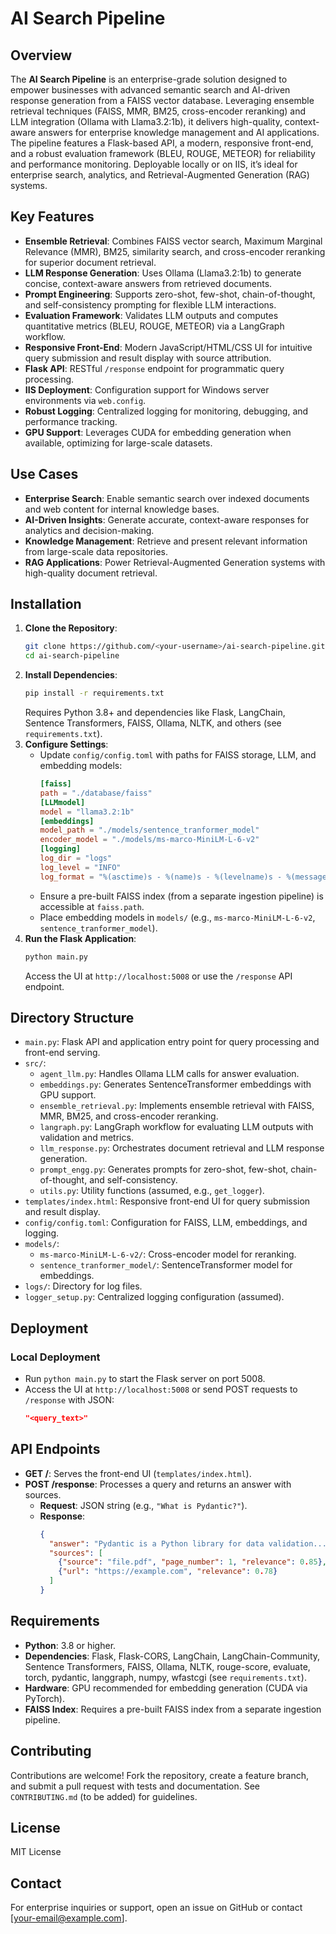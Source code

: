 # AI Search Pipeline

## Overview
The **AI Search Pipeline** is an enterprise-grade solution designed to empower businesses with advanced semantic search and AI-driven response generation from a FAISS vector database. Leveraging ensemble retrieval techniques (FAISS, MMR, BM25, cross-encoder reranking) and LLM integration (Ollama with Llama3.2:1b), it delivers high-quality, context-aware answers for enterprise knowledge management and AI applications. The pipeline features a Flask-based API, a modern, responsive front-end, and a robust evaluation framework (BLEU, ROUGE, METEOR) for reliability and performance monitoring. Deployable locally or on IIS, it’s ideal for enterprise search, analytics, and Retrieval-Augmented Generation (RAG) systems.

## Key Features
- **Ensemble Retrieval**: Combines FAISS vector search, Maximum Marginal Relevance (MMR), BM25, similarity search, and cross-encoder reranking for superior document retrieval.
- **LLM Response Generation**: Uses Ollama (Llama3.2:1b) to generate concise, context-aware answers from retrieved documents.
- **Prompt Engineering**: Supports zero-shot, few-shot, chain-of-thought, and self-consistency prompting for flexible LLM interactions.
- **Evaluation Framework**: Validates LLM outputs and computes quantitative metrics (BLEU, ROUGE, METEOR) via a LangGraph workflow.
- **Responsive Front-End**: Modern JavaScript/HTML/CSS UI for intuitive query submission and result display with source attribution.
- **Flask API**: RESTful `/response` endpoint for programmatic query processing.
- **IIS Deployment**: Configuration support for Windows server environments via `web.config`.
- **Robust Logging**: Centralized logging for monitoring, debugging, and performance tracking.
- **GPU Support**: Leverages CUDA for embedding generation when available, optimizing for large-scale datasets.

## Use Cases
- **Enterprise Search**: Enable semantic search over indexed documents and web content for internal knowledge bases.
- **AI-Driven Insights**: Generate accurate, context-aware responses for analytics and decision-making.
- **Knowledge Management**: Retrieve and present relevant information from large-scale data repositories.
- **RAG Applications**: Power Retrieval-Augmented Generation systems with high-quality document retrieval.

## Installation
1. **Clone the Repository**:
   ```bash
   git clone https://github.com/<your-username>/ai-search-pipeline.git
   cd ai-search-pipeline
   ```
2. **Install Dependencies**:
   ```bash
   pip install -r requirements.txt
   ```
   Requires Python 3.8+ and dependencies like Flask, LangChain, Sentence Transformers, FAISS, Ollama, NLTK, and others (see `requirements.txt`).
3. **Configure Settings**:
   - Update `config/config.toml` with paths for FAISS storage, LLM, and embedding models:
     ```toml
     [faiss]
     path = "./database/faiss"
     [LLMmodel]
     model = "llama3.2:1b"
     [embeddings]
     model_path = "./models/sentence_tranformer_model"
     encoder_model = "./models/ms-marco-MiniLM-L-6-v2"
     [logging]
     log_dir = "logs"
     log_level = "INFO"
     log_format = "%(asctime)s - %(name)s - %(levelname)s - %(message)s"
     ```
   - Ensure a pre-built FAISS index (from a separate ingestion pipeline) is accessible at `faiss.path`.
   - Place embedding models in `models/` (e.g., `ms-marco-MiniLM-L-6-v2`, `sentence_tranformer_model`).
4. **Run the Flask Application**:
   ```bash
   python main.py
   ```
   Access the UI at `http://localhost:5008` or use the `/response` API endpoint.

## Directory Structure
- `main.py`: Flask API and application entry point for query processing and front-end serving.
- `src/`:
  - `agent_llm.py`: Handles Ollama LLM calls for answer evaluation.
  - `embeddings.py`: Generates SentenceTransformer embeddings with GPU support.
  - `ensemble_retrieval.py`: Implements ensemble retrieval with FAISS, MMR, BM25, and cross-encoder reranking.
  - `langraph.py`: LangGraph workflow for evaluating LLM outputs with validation and metrics.
  - `llm_response.py`: Orchestrates document retrieval and LLM response generation.
  - `prompt_engg.py`: Generates prompts for zero-shot, few-shot, chain-of-thought, and self-consistency.
  - `utils.py`: Utility functions (assumed, e.g., `get_logger`).
- `templates/index.html`: Responsive front-end UI for query submission and result display.
- `config/config.toml`: Configuration for FAISS, LLM, embeddings, and logging.
- `models/`:
  - `ms-marco-MiniLM-L-6-v2/`: Cross-encoder model for reranking.
  - `sentence_tranformer_model/`: SentenceTransformer model for embeddings.
- `logs/`: Directory for log files.
- `logger_setup.py`: Centralized logging configuration (assumed).

## Deployment
### Local Deployment
- Run `python main.py` to start the Flask server on port 5008.
- Access the UI at `http://localhost:5008` or send POST requests to `/response` with JSON:
  ```json
  "<query_text>"
  ```

## API Endpoints
- **GET /**: Serves the front-end UI (`templates/index.html`).
- **POST /response**: Processes a query and returns an answer with sources.
  - **Request**: JSON string (e.g., `"What is Pydantic?"`).
  - **Response**:
    ```json
    {
      "answer": "Pydantic is a Python library for data validation...",
      "sources": [
        {"source": "file.pdf", "page_number": 1, "relevance": 0.85},
        {"url": "https://example.com", "relevance": 0.78}
      ]
    }
    ```

## Requirements
- **Python**: 3.8 or higher.
- **Dependencies**: Flask, Flask-CORS, LangChain, LangChain-Community, Sentence Transformers, FAISS, Ollama, NLTK, rouge-score, evaluate, torch, pydantic, langgraph, numpy, wfastcgi (see `requirements.txt`).
- **Hardware**: GPU recommended for embedding generation (CUDA via PyTorch).
- **FAISS Index**: Requires a pre-built FAISS index from a separate ingestion pipeline.

## Contributing
Contributions are welcome! Fork the repository, create a feature branch, and submit a pull request with tests and documentation. See `CONTRIBUTING.md` (to be added) for guidelines.

## License
MIT License

## Contact
For enterprise inquiries or support, open an issue on GitHub or contact [your-email@example.com].